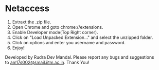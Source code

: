 # Netaccess
1. Extraxt the .zip file.
2. Open Chrome and goto chrome://extensions.
3. Enable Developer mode(Top Right corner).
4. Click on "Load Unpacked Extension..." and select the unzipped folder.
5. Click on options and enter you username and password.
6. Enjoy!


Developed by Rudra Dev Mandal.
Please report any bugs and suggestions to am17s002@smail.iitm.ac.in.
Thank You!
